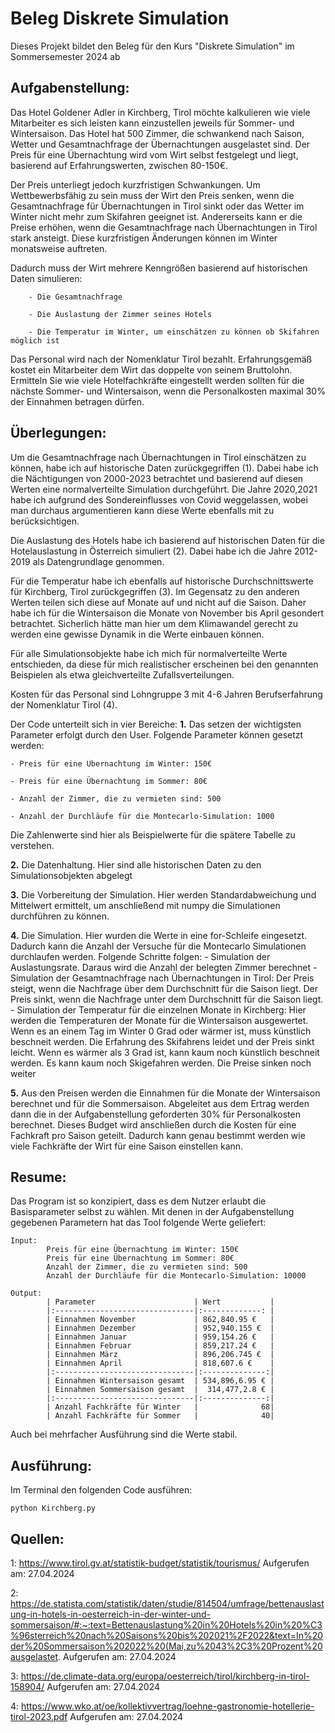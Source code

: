 # Beleg Diskrete Simulation
Dieses Projekt bildet den Beleg für den Kurs "Diskrete Simulation" im Sommersemester 2024 ab

## Aufgabenstellung:
Das Hotel Goldener Adler in Kirchberg, Tirol möchte kalkulieren wie viele Mitarbeiter es sich leisten kann einzustellen jeweils für Sommer- und Wintersaison. Das Hotel hat 500 Zimmer, die schwankend nach Saison, Wetter und Gesamtnachfrage der Übernachtungen ausgelastet sind. Der Preis für eine Übernachtung wird vom Wirt selbst festgelegt und liegt, basierend auf Erfahrungswerten, zwischen 80-150€. 

Der Preis unterliegt jedoch kurzfristigen Schwankungen. Um Wettbewerbsfähig zu sein muss der Wirt den Preis senken, wenn die Gesamtnachfrage für Übernachtungen in Tirol sinkt oder das Wetter im Winter nicht mehr zum Skifahren geeignet ist. Andererseits kann er die Preise erhöhen, wenn die Gesamtnachfrage nach Übernachtungen in Tirol stark ansteigt. Diese kurzfristigen Änderungen können im Winter monatsweise auftreten.

Dadurch muss der Wirt mehrere Kenngrößen basierend auf historischen Daten simulieren:

        - Die Gesamtnachfrage

        - Die Auslastung der Zimmer seines Hotels
        
        - Die Temperatur im Winter, um einschätzen zu können ob Skifahren möglich ist

Das Personal wird nach der Nomenklatur Tirol bezahlt. Erfahrungsgemäß kostet ein Mitarbeiter dem Wirt das doppelte von seinem Bruttolohn. Ermitteln Sie wie viele Hotelfachkräfte eingestellt werden sollten für die nächste Sommer- und Wintersaison, wenn die Personalkosten maximal 30% der Einnahmen betragen dürfen.

## Überlegungen:
Um die Gesamtnachfrage nach Übernachtungen in Tirol einschätzen zu können, habe ich auf historische Daten zurückgegriffen (1). Dabei habe ich die Nächtigungen von 2000-2023 betrachtet und basierend auf diesen Werten eine normalverteilte Simulation durchgeführt. Die Jahre 2020,2021 habe ich aufgrund des Sondereinflusses von Covid weggelassen, wobei man durchaus argumentieren kann diese Werte ebenfalls mit zu berücksichtigen.

Die Auslastung des Hotels habe ich basierend auf historischen Daten für die Hotelauslastung in Österreich simuliert (2). Dabei habe ich die Jahre 2012-2019 als Datengrundlage genommen.

Für die Temperatur habe ich ebenfalls auf historische Durchschnittswerte für Kirchberg, Tirol zurückgegriffen (3). Im Gegensatz zu den anderen Werten teilen sich diese auf Monate auf und nicht auf die Saison. Daher habe ich für die Wintersaison die Monate von November bis April gesondert betrachtet. Sicherlich hätte man hier um dem Klimawandel gerecht zu werden eine gewisse Dynamik in die Werte einbauen können.

Für alle Simulationsobjekte habe ich mich für normalverteilte Werte entschieden, da diese für mich realistischer erscheinen bei den genannten Beispielen als etwa gleichverteilte Zufallsverteilungen.

Kosten für das Personal sind Lohngruppe 3 mit 4-6 Jahren Berufserfahrung der Nomenklatur Tirol (4).

Der Code unterteilt sich in vier Bereiche:
**1.** Das setzen der wichtigsten Parameter erfolgt durch den User. Folgende Parameter können gesetzt werden:

    - Preis für eine Übernachtung im Winter: 150€

    - Preis für eine Übernachtung im Sommer: 80€
    
    - Anzahl der Zimmer, die zu vermieten sind: 500
    
    - Anzahl der Durchläufe für die Montecarlo-Simulation: 1000

Die Zahlenwerte sind hier als Beispielwerte für die spätere Tabelle zu verstehen.

**2.** Die Datenhaltung. Hier sind alle historischen Daten zu den Simulationsobjekten abgelegt

**3.** Die Vorbereitung der Simulation. Hier werden Standardabweichung und Mittelwert ermittelt, um anschließend mit numpy die Simulationen durchführen zu können.

**4.** Die Simulation. Hier wurden die Werte in eine for-Schleife eingesetzt. Dadurch kann die Anzahl der Versuche für die Montecarlo Simulationen durchlaufen werden. Folgende Schritte folgen:
    - Simulation der Auslastungsrate. Daraus wird die Anzahl der belegten Zimmer berechnet
    - Simulation der Gesamtnachfrage nach Übernachtungen in Tirol: Der Preis steigt, wenn die Nachfrage über dem Durchschnitt für die Saison liegt. Der Preis sinkt, wenn die Nachfrage unter dem Durchschnitt für die Saison liegt.
    - Simulation der Temperatur für die einzelnen Monate in Kirchberg: Hier werden die Temperaturen der Monate für die Wintersaison ausgewertet. Wenn es an einem Tag im Winter 0 Grad oder wärmer ist, muss künstlich beschneit werden. Die Erfahrung des Skifahrens leidet und der Preis sinkt leicht. Wenn es wärmer als 3 Grad ist, kann kaum noch künstlich beschneit werden. Es kann kaum noch Skigefahren werden. Die Preise sinken noch weiter

**5.** Aus den Preisen werden die Einnahmen für die Monate der Wintersaison berechnet und für die Sommersaison. Abgeleitet aus dem Ertrag werden dann die in der Aufgabenstellung geforderten 30% für Personalkosten berechnet. Dieses Budget wird anschließen durch die Kosten für eine Fachkraft pro Saison geteilt. Dadurch kann genau bestimmt werden wie viele Fachkräfte der Wirt für eine Saison einstellen kann.

## Resume:
Das Program ist so konzipiert, dass es dem Nutzer erlaubt die Basisparameter selbst zu wählen.
Mit denen in der Aufgabenstellung gegebenen Parametern hat das Tool folgende Werte geliefert:

    Input:
            Preis für eine Übernachtung im Winter: 150€
            Preis für eine Übernachtung im Sommer: 80€
            Anzahl der Zimmer, die zu vermieten sind: 500
            Anzahl der Durchläufe für die Montecarlo-Simulation: 10000

    Output:
            | Parameter                      | Wert           | 
            |:-------------------------------|:-------------: |
            | Einnahmen November             | 862,840.95 €   |
            | Einnahmen Dezember             | 952,940.155 €  |
            | Einnahmen Januar               | 959,154.26 €   |
            | Einnahmen Februar              | 859,217.24 €   |
            | Einnahmen März                 | 896,206.745 €  |
            | Einnahmen April                | 818,607.6 €    |
            |:-------------------------------|:--------------:|
            | Einnahmen Wintersaison gesamt  | 534,896,6.95 € |
            | Einnahmen Sommersaison gesamt  |  314,477,2.8 € |
            |:-------------------------------|:--------------:|
            | Anzahl Fachkräfte für Winter   |              68|
            | Anzahl Fachkräfte für Sommer   |              40|


Auch bei mehrfacher Ausführung sind die Werte stabil.

## Ausführung:
Im Terminal den folgenden Code ausführen:

    python Kirchberg.py 

## Quellen:


1: https://www.tirol.gv.at/statistik-budget/statistik/tourismus/
Aufgerufen am: 27.04.2024

2: https://de.statista.com/statistik/daten/studie/814504/umfrage/bettenauslastung-in-hotels-in-oesterreich-in-der-winter-und-sommersaison/#:~:text=Bettenauslastung%20in%20Hotels%20in%20%C3%96sterreich%20nach%20Saisons%20bis%202021%2F2022&text=In%20der%20Sommersaison%202022%20(Mai,zu%2043%2C3%20Prozent%20ausgelastet.
Aufgerufen am: 27.04.2024

3: https://de.climate-data.org/europa/oesterreich/tirol/kirchberg-in-tirol-158904/
Aufgerufen am: 27.04.2024

4: https://www.wko.at/oe/kollektivvertrag/loehne-gastronomie-hotellerie-tirol-2023.pdf
Aufgerufen am: 27.04.2024


